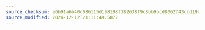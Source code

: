 ```yaml
---
source_checksum: a6b91a6b40c086115d198198f382638f9c8bb9bcd8062743ccd19a7f15761c32
source_modified: 2024-12-12T21:11:49.587Z
---
```


